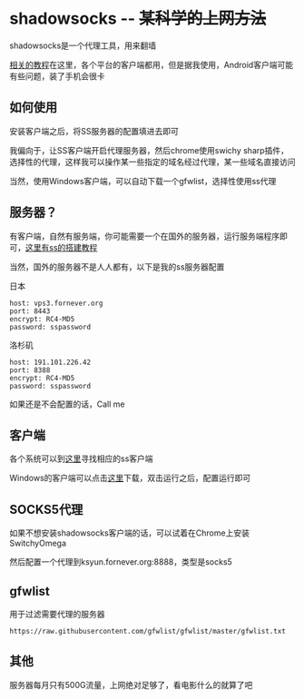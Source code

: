 # shadowsocks -- ~~某科学的上网方法~~

shadowsocks是一个代理工具，用来翻墙

[相关的教程](https://github.com/shadowsocks/shadowsocks/wiki)在这里，各个平台的客户端都用，但是据我使用，Android客户端可能有些问题，装了手机会很卡

## 如何使用

安装客户端之后，将SS服务器的配置填进去即可

我偏向于，让SS客户端开启代理服务器，然后chrome使用swichy sharp插件，选择性的代理，这样我可以操作某一些指定的域名经过代理，某一些域名直接访问

当然，使用Windows客户端，可以自动下载一个gfwlist，选择性使用ss代理

## 服务器？

有客户端，自然有服务端，你可能需要一个在国外的服务器，运行服务端程序即可，[这里有ss的搭建教程](https://github.com/shadowsocks/shadowsocks/wiki/Shadowsocks-%E4%BD%BF%E7%94%A8%E8%AF%B4%E6%98%8E)

当然，国外的服务器不是人人都有，以下是我的ss服务器配置

日本

```text
host: vps3.fornever.org
port: 8443
encrypt: RC4-MD5
password: sspassword
```

洛杉矶

```text
host: 191.101.226.42
port: 8388
encrypt: RC4-MD5
password: sspassword
```

如果还是不会配置的话，Call me

## 客户端

各个系统可以到[这里](https://github.com/shadowsocks/shadowsocks/wiki/Ports-and-Clients)寻找相应的ss客户端

Windows的客户端可以点击[这里](https://proxy.fornever.org/ss.exe)下载，双击运行之后，配置运行即可

## SOCKS5代理

如果不想安装shadowsocks客户端的话，可以试着在Chrome上安装SwitchyOmega

然后配置一个代理到ksyun.fornever.org:8888，类型是socks5

## gfwlist

用于过滤需要代理的服务器

```text
https://raw.githubusercontent.com/gfwlist/gfwlist/master/gfwlist.txt
```

## 其他

服务器每月只有500G流量，上网绝对足够了，看电影什么的就算了吧
